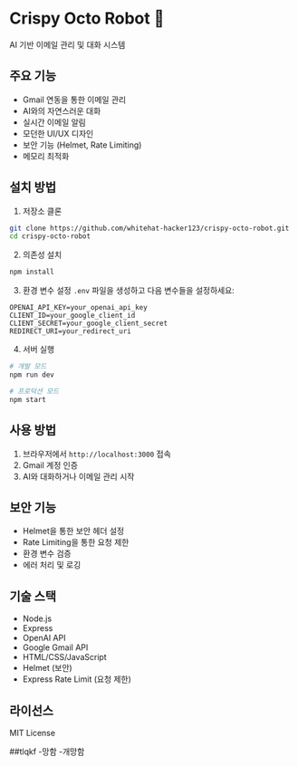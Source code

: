 # Crispy Octo Robot 🐙

AI 기반 이메일 관리 및 대화 시스템

## 주요 기능

- Gmail 연동을 통한 이메일 관리
- AI와의 자연스러운 대화
- 실시간 이메일 알림
- 모던한 UI/UX 디자인
- 보안 기능 (Helmet, Rate Limiting)
- 메모리 최적화

## 설치 방법

1. 저장소 클론
```bash
git clone https://github.com/whitehat-hacker123/crispy-octo-robot.git
cd crispy-octo-robot
```

2. 의존성 설치
```bash
npm install
```

3. 환경 변수 설정
`.env` 파일을 생성하고 다음 변수들을 설정하세요:
```
OPENAI_API_KEY=your_openai_api_key
CLIENT_ID=your_google_client_id
CLIENT_SECRET=your_google_client_secret
REDIRECT_URI=your_redirect_uri
```

4. 서버 실행
```bash
# 개발 모드
npm run dev

# 프로덕션 모드
npm start
```

## 사용 방법

1. 브라우저에서 `http://localhost:3000` 접속
2. Gmail 계정 인증
3. AI와 대화하거나 이메일 관리 시작

## 보안 기능

- Helmet을 통한 보안 헤더 설정
- Rate Limiting을 통한 요청 제한
- 환경 변수 검증
- 에러 처리 및 로깅

## 기술 스택

- Node.js
- Express
- OpenAI API
- Google Gmail API
- HTML/CSS/JavaScript
- Helmet (보안)
- Express Rate Limit (요청 제한)

## 라이선스

MIT License

##tlqkf
-망함
-개망함
